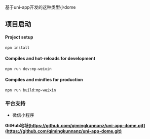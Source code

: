

基于uni-app开发的这种类型小dome

## 项目启动

####  **Project setup**

```
npm install
```

####  **Compiles and hot-reloads for development**

```
npm run dev:mp-weixin
```

####  **Compiles and minifies for production**

```
npm run build:mp-weixin
```

### 平台支持

* 微信小程序



**GitHub地址[https://github.com/qimingkunnanz/uni-app-dome.git](https://github.com/qimingkunnanz/uni-app-dome.git)**